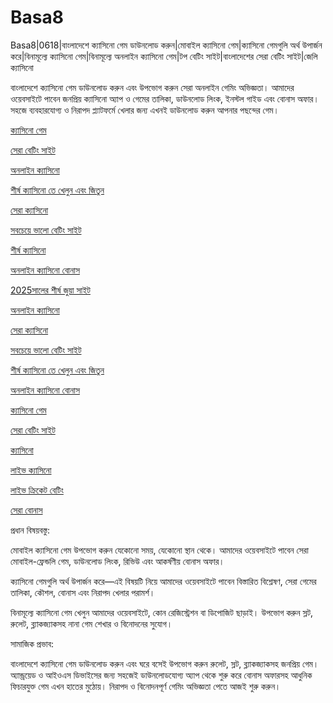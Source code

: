 # Basa8
Basa8|0618|বাংলাদেশে ক্যাসিনো গেম ডাউনলোড করুন|মোবাইল ক্যাসিনো গেম|ক্যাসিনো গেমগুলি অর্থ উপার্জন করে|বিনামূল্যে ক্যাসিনো গেম|বিনামূল্যে অনলাইন ক্যাসিনো গেম|টপ বেটিং সাইট|বাংলাদেশের সেরা বেটিং সাইট|জেলি ক্যাসিনো

বাংলাদেশে ক্যাসিনো গেম ডাউনলোড করুন এবং উপভোগ করুন সেরা অনলাইন গেমিং অভিজ্ঞতা। আমাদের ওয়েবসাইটে পাবেন জনপ্রিয় ক্যাসিনো অ্যাপ ও গেমের তালিকা, ডাউনলোড লিংক, ইনস্টল গাইড এবং বোনাস অফার। সহজে ব্যবহারযোগ্য ও নিরাপদ প্ল্যাটফর্মে খেলার জন্য এখনই ডাউনলোড করুন আপনার পছন্দের গেম।

<a href="https://basa8pc.com/">ক্যাসিনো গেম</a>

<a href="https://basa8pc.net/">সেরা বেটিং সাইট</a>

<a href="https://basa8vip.net/">অনলাইন ক্যাসিনো</a>

<a href="https://basa8us.net/">শীর্ষ ক্যাসিনো তে খেলুন এবং জিতুন</a>

<a href="https://basa8vip.com/">সেরা ক্যাসিনো</a>

<a href="https://basa8us.com/">সবচেয়ে ভালো বেটিং সাইট</a>

<a href="https://basa8wap.net/">শীর্ষ ক্যাসিনো</a>

<a href="https://basa8wap.com/">অনলাইন ক্যাসিনো বোনাস</a>

<a href="https://basa8now.com/">2025সালের শীর্ষ জুয়া সাইট</a>

<a href="https://basa8now.net/">অনলাইন ক্যাসিনো </a>

<a href="https://basa8vip.com/">সেরা ক্যাসিনো</a>

<a href="https://basa8us.com/">সবচেয়ে ভালো বেটিং সাইট</a>

<a href="https://basa8us.net/">শীর্ষ ক্যাসিনো তে খেলুন এবং জিতুন</a>

<a href="https://basa8wap.com/">অনলাইন ক্যাসিনো বোনাস</a>

<a href="https://basa8pc.com/">ক্যাসিনো গেম</a>

<a href="https://basa8pc.net/">সেরা বেটিং সাইট</a>

<a href="https://basa8live.com/">ক্যাসিনো</a>

<a href="https://basa8live.net/">লাইভ ক্যাসিনো</a>

<a href="https://basa8uk.com/">লাইভ ক্রিকেট বেটিং</a>

<a href="https://basa8uk.net/">সেরা বোনাস</a>

প্রধান বিষয়বস্তু:

মোবাইল ক্যাসিনো গেম উপভোগ করুন যেকোনো সময়, যেকোনো স্থান থেকে। আমাদের ওয়েবসাইটে পাবেন সেরা মোবাইল-ফ্রেন্ডলি গেম, ডাউনলোড লিংক, রিভিউ এবং আকর্ষণীয় বোনাস অফার।

ক্যাসিনো গেমগুলি অর্থ উপার্জন করে—এই বিষয়টি নিয়ে আমাদের ওয়েবসাইটে পাবেন বিস্তারিত বিশ্লেষণ, সেরা গেমের তালিকা, কৌশল, বোনাস এবং নিরাপদ খেলার পরামর্শ।

বিনামূল্যে ক্যাসিনো গেম খেলুন আমাদের ওয়েবসাইটে, কোন রেজিস্ট্রেশন বা ডিপোজিট ছাড়াই। উপভোগ করুন স্লট, রুলেট, ব্ল্যাকজ্যাকসহ নানা গেম শেখার ও বিনোদনের সুযোগ।

সামাজিক প্রভাব:

বাংলাদেশে ক্যাসিনো গেম ডাউনলোড করুন এবং ঘরে বসেই উপভোগ করুন রুলেট, স্লট, ব্ল্যাকজ্যাকসহ জনপ্রিয় গেম। অ্যান্ড্রয়েড ও আইওএস ডিভাইসের জন্য সহজেই ডাউনলোডযোগ্য অ্যাপ থেকে শুরু করে বোনাস অফারসহ আধুনিক ফিচারযুক্ত গেম এখন হাতের মুঠোয়। নিরাপদ ও বিনোদনপূর্ণ গেমিং অভিজ্ঞতা পেতে আজই শুরু করুন।
